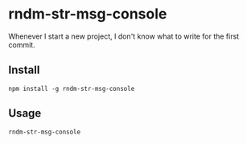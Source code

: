 # rndm-str-msg-console

Whenever I start a new project, I don't know what to write for the first commit.

## Install

```npm
npm install -g rndm-str-msg-console
```

## Usage

```bash
rndm-str-msg-console
```
